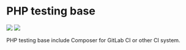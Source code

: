 # PHP testing base

![](https://img.shields.io/docker/stars/mileschou/php-testing-base.svg)
![](https://img.shields.io/docker/pulls/mileschou/php-testing-base.svg)

PHP testing base include Composer for GitLab CI or other CI system.
